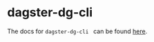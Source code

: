 # dagster-dg-cli

The docs for `dagster-dg-cli ` can be found
[here](https://docs.dagster.io/_apidocs/libraries/dagster-dg-cli).